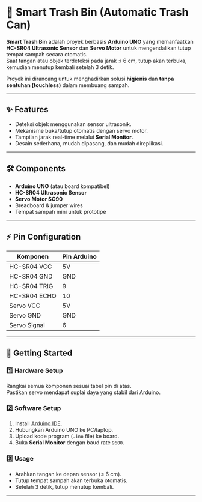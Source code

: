 # 🚮 Smart Trash Bin (Automatic Trash Can)

**Smart Trash Bin** adalah proyek berbasis **Arduino UNO** yang memanfaatkan **HC-SR04 Ultrasonic Sensor** dan **Servo Motor** untuk mengendalikan tutup tempat sampah secara otomatis.  
Saat tangan atau objek terdeteksi pada jarak ≤ 6 cm, tutup akan terbuka, kemudian menutup kembali setelah 3 detik.  

Proyek ini dirancang untuk menghadirkan solusi **higienis** dan **tanpa sentuhan (touchless)** dalam membuang sampah.

---

## ✨ Features
- Deteksi objek menggunakan sensor ultrasonik.  
- Mekanisme buka/tutup otomatis dengan servo motor.  
- Tampilan jarak real-time melalui **Serial Monitor**.  
- Desain sederhana, mudah dipasang, dan mudah direplikasi.  

---

## 🛠️ Components
- **Arduino UNO** (atau board kompatibel)  
- **HC-SR04 Ultrasonic Sensor**  
- **Servo Motor SG90**  
- Breadboard & jumper wires  
- Tempat sampah mini untuk prototipe  

---

## ⚡ Pin Configuration
| Komponen     | Pin Arduino |
|--------------|-------------|
| HC-SR04 VCC  | 5V          |
| HC-SR04 GND  | GND         |
| HC-SR04 TRIG | 9           |
| HC-SR04 ECHO | 10          |
| Servo VCC    | 5V          |
| Servo GND    | GND         |
| Servo Signal | 6           |

---

## 🚀 Getting Started

### 1️⃣ Hardware Setup
Rangkai semua komponen sesuai tabel pin di atas.  
Pastikan servo mendapat suplai daya yang stabil dari Arduino.

### 2️⃣ Software Setup
1. Install [Arduino IDE](https://www.arduino.cc/en/software).  
2. Hubungkan Arduino UNO ke PC/laptop.  
3. Upload kode program (`.ino` file) ke board.  
4. Buka **Serial Monitor** dengan baud rate `9600`.  

### 3️⃣ Usage
- Arahkan tangan ke depan sensor (≤ 6 cm).  
- Tutup tempat sampah akan terbuka otomatis.  
- Setelah 3 detik, tutup menutup kembali.  

---

